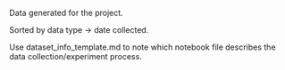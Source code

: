 Data generated for the project.

Sorted by data type -> date collected.

Use dataset_info_template.md to note which notebook file describes the data collection/experiment process.